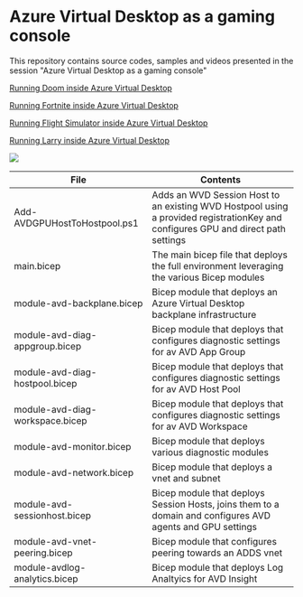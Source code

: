 #  Azure Virtual Desktop as a gaming console
This repository contains source codes, samples and videos presented in the session "Azure Virtual Desktop as a gaming console"

<a href="https://youtu.be/NmNbgH2rLfw">Running Doom inside Azure Virtual Desktop</a>

<a href="https://youtu.be/6cMD8_U4Keg">Running Fortnite inside Azure Virtual Desktop</a>

<a href="https://youtu.be/9-w7iVDQ7n4">Running Flight Simulator inside Azure Virtual Desktop</a>

<a href="https://youtu.be/G-jGSm_DP3A">Running Larry inside Azure Virtual Desktop</a>


<img align="center" src="https://github.com/fberson/Azure-Virtual-Desktop-as-a-gaming-console/blob/main/Visualizer.png">

File | Contents
----------------------------------------- | -------------
Add-AVDGPUHostToHostpool.ps1 | Adds an WVD Session Host to an existing WVD Hostpool using a provided registrationKey and configures GPU and direct path settings
main.bicep | The main bicep file that deploys the full environment leveraging the various Bicep modules
module-avd-backplane.bicep | Bicep module that deploys an Azure Virtual Desktop backplane infrastructure
module-avd-diag-appgroup.bicep | Bicep module that deploys that configures diagnostic settings for av AVD App Group
module-avd-diag-hostpool.bicep | Bicep module that deploys that configures diagnostic settings for av AVD Host Pool
module-avd-diag-workspace.bicep | Bicep module that deploys that configures diagnostic settings for av AVD Workspace
module-avd-monitor.bicep | Bicep module that deploys various diagnostic modules
module-avd-network.bicep | Bicep module that deploys a vnet and subnet
module-avd-sessionhost.bicep | Bicep module that deploys Session Hosts, joins them to a domain and configures AVD agents and GPU settings
module-avd-vnet-peering.bicep | Bicep module that configures peering towards an ADDS vnet
module-avdlog-analytics.bicep | Bicep module that deploys Log Analtyics for AVD Insight


